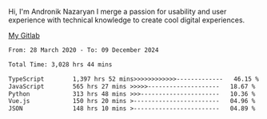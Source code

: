 Hi, I'm Andronik Nazaryan
I merge a passion for usability and user experience with technical knowledge to create cool digital experiences.

[My Gitlab](https://gitlab.com/anridev24)

<!--START_SECTION:waka-->

```txt
From: 28 March 2020 - To: 09 December 2024

Total Time: 3,028 hrs 44 mins

TypeScript        1,397 hrs 52 mins>>>>>>>>>>>>-------------   46.15 %
JavaScript        565 hrs 27 mins >>>>>--------------------   18.67 %
Python            313 hrs 48 mins >>>----------------------   10.36 %
Vue.js            150 hrs 20 mins >------------------------   04.96 %
JSON              148 hrs 10 mins >------------------------   04.89 %
```

<!--END_SECTION:waka-->
